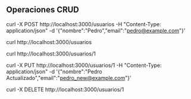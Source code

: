 ## Operaciones CRUD

curl -X POST http://localhost:3000/usuarios -H "Content-Type: application/json" -d '{"nombre":"Pedro","email":"pedro@example.com"}'

curl http://localhost:3000/usuarios

curl http://localhost:3000/usuarios/1

curl -X PUT http://localhost:3000/usuarios/1 -H "Content-Type: application/json" -d '{"nombre":"Pedro Actualizado","email":"pedro_new@example.com"}'

curl -X DELETE http://localhost:3000/usuarios/1